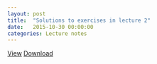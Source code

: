 ```yaml
---
layout: post
title:  "Solutions to exercises in lecture 2"
date:   2015-10-30 00:00:00
categories: Lecture notes
---
```


[View](http://nbviewer.ipython.org/github/ggorman/Introduction-to-programming-for-geoscientists/blob/master/notebook/Lecture-2-Introduction-to-programming-for-geoscientists-Solutions.ipynb)
[Download](http://raw.githubusercontent.com/ggorman/Introduction-to-programming-for-geoscientists/master/notebook/Lecture-2-Introduction-to-programming-for-geoscientists-Solutions.ipynb)

